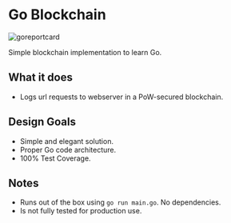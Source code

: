 # Go Blockchain
![goreportcard](https://goreportcard.com/badge/github.com/hatmer/go_blockchain)

Simple blockchain implementation to learn Go. 

## What it does
* Logs url requests to webserver in a PoW-secured blockchain.

## Design Goals
* Simple and elegant solution.
* Proper Go code architecture.
* 100% Test Coverage.

## Notes
* Runs out of the box using `go run main.go`. No dependencies.
* Is not fully tested for production use.


